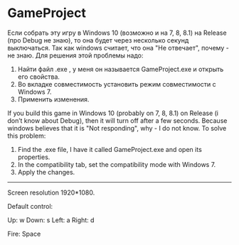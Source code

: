 # GameProject
Если собрать эту игру в Windows 10 (возможно и на 7, 8, 8.1) на Release (про Debug не знаю), то она будет через несколько секунд выключаться. Так как windows считает, что она "Не отвечает", почему - не знаю. 
Для решения этой проблемы надо:
1) Найти файл .exe , у меня он называется GameProject.exe и открыть его свойства.
2) Во вкладке совместимость установить режим совместимости с Windows 7.
3) Применить изменения.


If you build this game in Windows 10 (probably on 7, 8, 8.1) on Release (i don’t know about Debug), then it will turn off after a few seconds. Because windows believes that it is "Not responding", why - I do not know.
To solve this problem:
1) Find the .exe file, I have it called GameProject.exe and open its properties.
2) In the compatibility tab, set the compatibility mode with Windows 7.
3) Apply the changes.


------------------------------------------------------------------------------------------------
Screen resolution 1920*1080.

Default control:

Up: w
Down: s
Left: a
Right: d

Fire: Space

